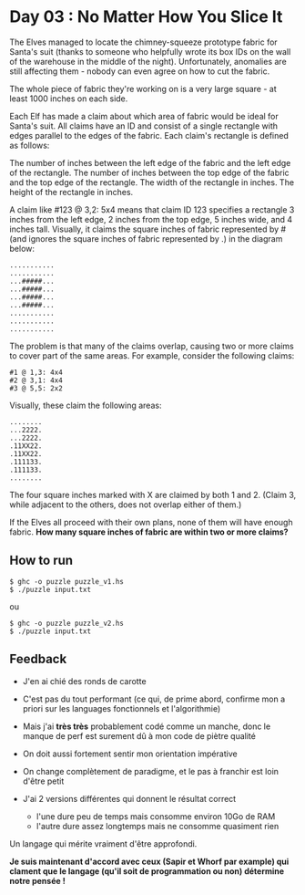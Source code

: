 # Day 03 : No Matter How You Slice It

The Elves managed to locate the chimney-squeeze prototype fabric for Santa's suit (thanks to someone who helpfully wrote its box IDs on the wall of the warehouse in the middle of the night). Unfortunately, anomalies are still affecting them - nobody can even agree on how to cut the fabric.

The whole piece of fabric they're working on is a very large square - at least 1000 inches on each side.

Each Elf has made a claim about which area of fabric would be ideal for Santa's suit. All claims have an ID and consist of a single rectangle with edges parallel to the edges of the fabric. Each claim's rectangle is defined as follows:

The number of inches between the left edge of the fabric and the left edge of the rectangle.
The number of inches between the top edge of the fabric and the top edge of the rectangle.
The width of the rectangle in inches.
The height of the rectangle in inches.

A claim like #123 @ 3,2: 5x4 means that claim ID 123 specifies a rectangle 3 inches from the left edge, 2 inches from the top edge, 5 inches wide, and 4 inches tall. Visually, it claims the square inches of fabric represented by # (and ignores the square inches of fabric represented by .) in the diagram below:
```
...........
...........
...#####...
...#####...
...#####...
...#####...
...........
...........
...........
```

The problem is that many of the claims overlap, causing two or more claims to cover part of the same areas. For example, consider the following claims:
```
#1 @ 1,3: 4x4
#2 @ 3,1: 4x4
#3 @ 5,5: 2x2
```

Visually, these claim the following areas:
```
........
...2222.
...2222.
.11XX22.
.11XX22.
.111133.
.111133.
........
```

The four square inches marked with X are claimed by both 1 and 2. (Claim 3, while adjacent to the others, does not overlap either of them.)

If the Elves all proceed with their own plans, none of them will have enough fabric. **How many square inches of fabric are within two or more claims?**

## How to run
```
$ ghc -o puzzle puzzle_v1.hs
$ ./puzzle input.txt
```
ou
```
$ ghc -o puzzle puzzle_v2.hs
$ ./puzzle input.txt
```

## Feedback

- J'en ai chié des ronds de carotte
- C'est pas du tout performant (ce qui, de prime abord, confirme mon a priori sur les languages fonctionnels et l'algorithmie)
- Mais j'ai **très très** probablement codé comme un manche, donc le manque de perf est surement dû à mon code de piètre qualité
- On doit aussi fortement sentir mon orientation impérative
- On change complètement de paradigme, et le pas à franchir est loin d'être petit

- J'ai 2 versions différentes qui donnent le résultat correct
    - l'une dure peu de temps mais consomme environ 10Go de RAM
    - l'autre dure assez longtemps mais ne consomme quasiment rien

Un langage qui mérite vraiment d'être approfondi.

**Je suis maintenant d'accord avec ceux (Sapir et Whorf par example) qui clament que le langage (qu'il soit de programmation ou non) détermine notre pensée !**
